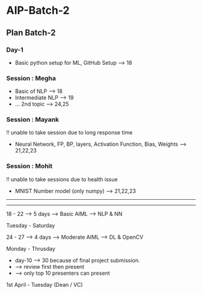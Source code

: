 # AIP-Batch-2

## Plan Batch-2

### Day-1

- Basic python setup for ML, GitHub Setup --> 18

### Session : Megha

- Basic of NLP --> 18
- Intermediate NLP --> 19
- ... 2nd topic --> 24,25

### Session : Mayank

!! unable to take session due to long response time

- Neural Network, FP, BP, layers, Activation Function, Bias, Weights --> 21,22,23

### Session : Mohit

!! unable to take sessions due to health issue

- MNIST Number model (only numpy) --> 21,22,23

---

---

18 - 22 --> 5 days --> Basic AIML --> NLP & NN

Tuesday - Saturday

24 - 27 --> 4 days --> Moderate AIML --> DL & OpenCV

Monday - Thrusday

- day-10 --> 30 because of final project submission.
- --> review first then present
- --> only top 10 presenters can present

1st April - Tuesday (Dean / VC)
